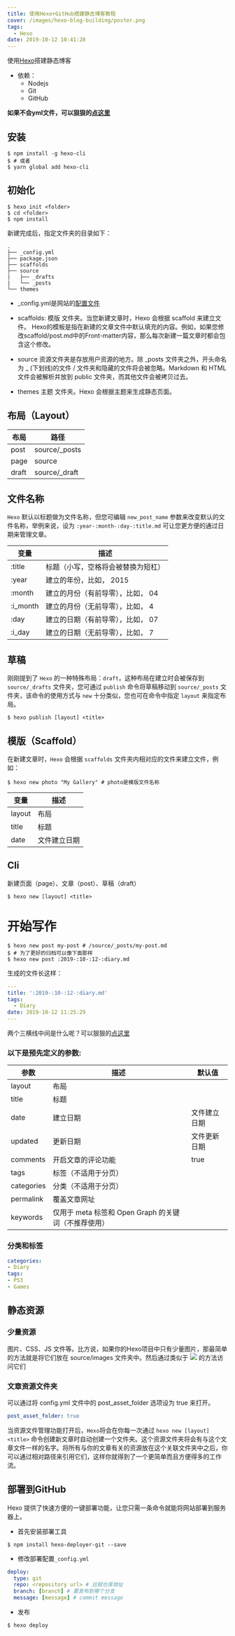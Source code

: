```yaml
---
title: 使用Hexo+GitHub搭建静态博客教程
cover: /images/hexo-blog-building/poster.png
tags:
  - Hexo
date: 2019-10-12 10:41:28
---
```

使用[Hexo](https://hexo.io/zh-cn/docs/)搭建静态博客

<!--more-->

- 依赖：
  - Nodejs
  - Git
  - GitHub

**如果不会yml文件，可以狠狠的[点这里](http://www.ruanyifeng.com/blog/2016/07/yaml.html)**

## 安装

``` shell
$ npm install -g hexo-cli
$ # 或者
$ yarn global add hexo-cli
```

## 初始化
``` shell
$ hexo init <folder>
$ cd <folder>
$ npm install
```
新建完成后，指定文件夹的目录如下：

```
.
├── _config.yml
├── package.json
├── scaffolds
├── source
|   ├── _drafts
|   └── _posts
└── themes
```

- _config.yml是网站的[配置文件](https://hexo.io/zh-cn/docs/configuration)
- scaffolds: 模版 文件夹。当您新建文章时，Hexo 会根据 scaffold 来建立文件。
Hexo的模板是指在新建的文章文件中默认填充的内容。例如，如果您修改scaffold/post.md中的Front-matter内容，那么每次新建一篇文章时都会包含这个修改。

- source
资源文件夹是存放用户资源的地方。除 _posts 文件夹之外，开头命名为 _ (下划线)的文件 / 文件夹和隐藏的文件将会被忽略。Markdown 和 HTML 文件会被解析并放到 public 文件夹，而其他文件会被拷贝过去。

- themes
主题 文件夹。Hexo 会根据主题来生成静态页面。

## 布局（Layout）

| 布局  | 路径 |
|-------|------|
| post | source/_posts |
| page | source |
| draft | source/_draft |

## 文件名称
```Hexo``` 默认以标题做为文件名称，但您可编辑 ```new_post_name``` 参数来改变默认的文件名称，举例来说，设为 ```:year-:month-:day-:title.md``` 可让您更方便的通过日期来管理文章。

| 变量  |  描述 |
|---|---|
:title | 标题（小写，空格将会被替换为短杠）
:year | 建立的年份，比如， 2015
:month | 建立的月份（有前导零），比如， 04
:i_month | 建立的月份（无前导零），比如， 4
:day | 建立的日期（有前导零），比如， 07
:i_day | 建立的日期（无前导零），比如， 7

## 草稿
刚刚提到了 ```Hexo``` 的一种特殊布局：```draft```，这种布局在建立时会被保存到 ```source/_drafts``` 文件夹，您可通过 ```publish``` 命令将草稿移动到 ```source/_posts``` 文件夹，该命令的使用方式与 ```new``` 十分类似，您也可在命令中指定 ```layout``` 来指定布局。
``` shell
$ hexo publish [layout] <title>
```

## 模版（Scaffold）
在新建文章时，```Hexo``` 会根据 ```scaffolds``` 文件夹内相对应的文件来建立文件，例如：

``` shell
$ hexo new photo "My Gallery" # photo是模版文件名称
```

变量 | 描述
---|---
layout | 布局
title |	标题
date | 文件建立日期


## Cli
新建页面（page）、文章（post）、草稿（draft）
```shell
$ hexo new [layout] <title>
```

# 开始写作
``` shell
$ hexo new post my-post # /source/_posts/my-post.md
$ # 为了更好的归档可以像下面那样
$ hexo new post :2019-:10-:12-:diary.md
```
生成的文件长这样：
```yaml
---
title: ':2019-:10-:12-:diary.md'
tags:
  - Diary
date: 2019-10-12 11:25:29
---
```
两个三横线中间是什么呢？可以狠狠的[点这里](https://jekyllrb.com/docs/front-matter/)

### 以下是预先定义的参数:

参数  | 描述  | 默认值
---|---|---
layout | 布局
title | 标题
date | 建立日期 | 文件建立日期
updated | 更新日期 | 文件更新日期
comments | 开启文章的评论功能 | true
tags | 标签（不适用于分页）
categories | 分类（不适用于分页）
permalink | 覆盖文章网址
keywords | 仅用于 meta 标签和 Open Graph 的关键词（不推荐使用）	

### 分类和标签
```yaml
categories:
- Diary
tags:
- PS3
- Games
```

## 静态资源

### 少量资源

图片、CSS、JS 文件等。比方说，如果你的Hexo项目中只有少量图片，那最简单的方法就是将它们放在 source/images 文件夹中。然后通过类似于 ![](/images/image.jpg) 的方法访问它们

### 文章资源文件夹

可以通过将 config.yml 文件中的 post_asset_folder 选项设为 true 来打开。
```yaml
post_asset_folder: true
```
当资源文件管理功能打开后，```Hexo```将会在你每一次通过 ```hexo new [layout] <title>``` 命令创建新文章时自动创建一个文件夹。这个资源文件夹将会有与这个文章文件一样的名字。将所有与你的文章有关的资源放在这个关联文件夹中之后，你可以通过相对路径来引用它们，这样你就得到了一个更简单而且方便得多的工作流。

## 部署到GitHub
Hexo 提供了快速方便的一键部署功能，让您只需一条命令就能将网站部署到服务器上。

- 首先安装部署工具

```shell
$ npm install hexo-deployer-git --save
```

- 修改部署配置```_config.yml```

```yaml
deploy:
  type: git
  repo: <repository url> # 远程仓库地址
  branch: [branch] # 要发布到哪个分支
  message: [message] # commit message
```

- 发布

```shell
$ hexo deploy
```
